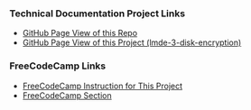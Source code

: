 ### Technical Documentation Project Links

* [GitHub Page View of this Repo](https://trentspalmer.github.io/fcc-challenges)
* [GitHub Page View of this Project (lmde-3-disk-encryption)](https://trentspalmer.github.io/fcc-challenges/lmde-3-disk-encryption)

### FreeCodeCamp Links

* [FreeCodeCamp Instruction for This Project](https://www.freecodecamp.org/learn/responsive-web-design/responsive-web-design-projects/build-a-technical-documentation-page)
* [FreeCodeCamp Section](https://www.freecodecamp.org/learn/responsive-web-design/responsive-web-design-projects)
